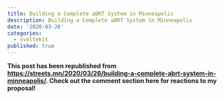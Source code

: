 ```yaml
---
title: Building a Complete aBRT System in Minneapolis
description: Building a Complete aBRT System in Minneapolis
date: '2020-03-26'
categories:
  - sveltekit
published: true
---
```


**This post has been republished from https://streets.mn/2020/03/26/building-a-complete-abrt-system-in-minneapolis/. Check out the comment section here for reactions to my proposal!**

